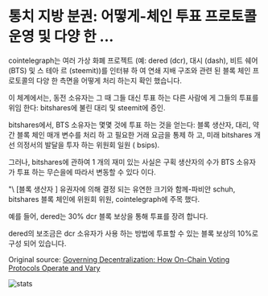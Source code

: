 # 통치 지방 분권: 어떻게-체인 투표 프로토콜 운영 및 다양 한 ...

cointelegraph는 여러 가상 화폐 프로젝트 (예: dered (dcr), 대시 (dash), 비트 쉐어 (BTS) 및 스 테아 르 (steemit))를 인터뷰 하 여 연쇄 지배 구조와 관련 된 블록 체인 프로토콜의 다양 한 측면을 어떻게 처리 하는지 확인 했습니다.

이 체계에서는, 동전 소유자는 그 때 그들 대신 투표 하는 다른 사람에 게 그들의 투표를 위임 한다: bitshares에 불린 대리 및 steemit에 증인.

bitshares에서, BTS 소유자는 몇몇 것에 투표 하는 것을 얻는다: 블록 생산자, 대리, 약간 블록 체인 매개 변수를 처리 하 고 필요한 거래 요금을 통제 하 고, 미래 bitshares 개선 의정서의 발달을 투자 하는 위원회 일원 ( bsips).

그러나, bitshares에 관하여 1 개의 재미 있는 사실은 구획 생산자의 수가 BTS 소유자가 투표 하는 무슨을에 따라서 변동할 수 있다 이다.

"\ [블록 생산자 \] 유권자에 의해 결정 되는 유연한 크기와 함께-파비안 schuh, bitshares 블록 체인에 위원회 위원, cointelegraph에 주목 했다.

예를 들어, dered는 30% dcr 블록 보상을 통해 투표를 장려 합니다.

dered의 보조금은 dcr 소유자가 사용 하는 방법에 투표할 수 있는 블록 보상의 10%로 구성 되어 있습니다.

Original source: [Governing Decentralization: How On-Chain Voting Protocols Operate and Vary](https://cointelegraph.com/news/governing-decentralization-how-on-chain-voting-protocols-operate-and-vary)

![stats](https://c.statcounter.com/11760860/0/a89fa40b/1/ "stats")